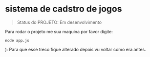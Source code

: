 <h1> sistema de cadstro de jogos</h1>


> Status do PROJETO: Em desenvolvimento

Para rodar o projeto me sua maquina por favor digite:

```
node app.js
```
):
Para que esse treco fique alterado depois vu voltar como era antes.
